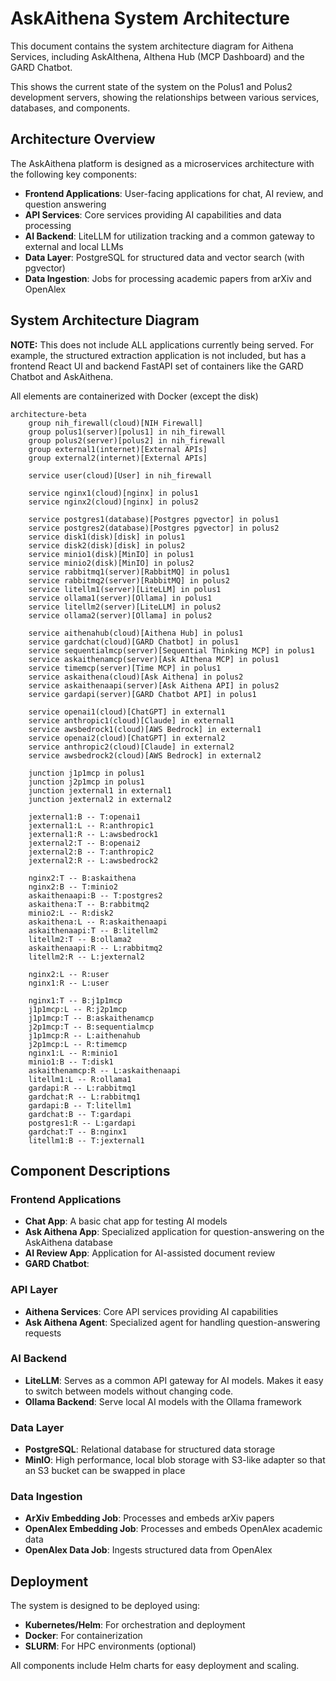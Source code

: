 # AskAithena System Architecture

This document contains the system architecture diagram for Aithena Services, including AskAIthena, AIthena Hub (MCP Dashboard) and the GARD Chatbot.

This shows the current state of the system on the Polus1 and Polus2 development servers, showing the relationships between various services, databases, and components.

## Architecture Overview

The AskAithena platform is designed as a microservices architecture with the following key components:

- **Frontend Applications**: User-facing applications for chat, AI review, and question answering
- **API Services**: Core services providing AI capabilities and data processing
- **AI Backend**: LiteLLM for utilization tracking and a common gateway to external and local LLMs
- **Data Layer**: PostgreSQL for structured data and vector search (with pgvector)
- **Data Ingestion**: Jobs for processing academic papers from arXiv and OpenAlex

## System Architecture Diagram

**NOTE:** This does not include ALL applications currently being served. For example, the structured extraction application is not included, but has a frontend React UI and backend FastAPI set of containers like the GARD Chatbot and AskAithena.

All elements are containerized with Docker (except the disk)

```mermaid
architecture-beta
    group nih_firewall(cloud)[NIH Firewall]
    group polus1(server)[polus1] in nih_firewall
    group polus2(server)[polus2] in nih_firewall
    group external1(internet)[External APIs]
    group external2(internet)[External APIs]

    service user(cloud)[User] in nih_firewall

    service nginx1(cloud)[nginx] in polus1
    service nginx2(cloud)[nginx] in polus2

    service postgres1(database)[Postgres pgvector] in polus1
    service postgres2(database)[Postgres pgvector] in polus2
    service disk1(disk)[disk] in polus1
    service disk2(disk)[disk] in polus2
    service minio1(disk)[MinIO] in polus1
    service minio2(disk)[MinIO] in polus2
    service rabbitmq1(server)[RabbitMQ] in polus1
    service rabbitmq2(server)[RabbitMQ] in polus2
    service litellm1(server)[LiteLLM] in polus1
    service ollama1(server)[Ollama] in polus1
    service litellm2(server)[LiteLLM] in polus2
    service ollama2(server)[Ollama] in polus2

    service aithenahub(cloud)[Aithena Hub] in polus1
    service gardchat(cloud)[GARD Chatbot] in polus1
    service sequentialmcp(server)[Sequential Thinking MCP] in polus1
    service askaithenamcp(server)[Ask AIthena MCP] in polus1
    service timemcp(server)[Time MCP] in polus1
    service askaithena(cloud)[Ask Aithena] in polus2
    service askaithenaapi(server)[Ask Aithena API] in polus2
    service gardapi(server)[GARD Chatbot API] in polus1

    service openai1(cloud)[ChatGPT] in external1
    service anthropic1(cloud)[Claude] in external1
    service awsbedrock1(cloud)[AWS Bedrock] in external1
    service openai2(cloud)[ChatGPT] in external2
    service anthropic2(cloud)[Claude] in external2
    service awsbedrock2(cloud)[AWS Bedrock] in external2

    junction j1p1mcp in polus1
    junction j2p1mcp in polus1
    junction jexternal1 in external1
    junction jexternal2 in external2

    jexternal1:B -- T:openai1
    jexternal1:L -- R:anthropic1
    jexternal1:R -- L:awsbedrock1
    jexternal2:T -- B:openai2
    jexternal2:B -- T:anthropic2
    jexternal2:R -- L:awsbedrock2

    nginx2:T -- B:askaithena
    nginx2:B -- T:minio2
    askaithenaapi:B -- T:postgres2
    askaithena:T -- B:rabbitmq2
    minio2:L -- R:disk2
    askaithena:L -- R:askaithenaapi
    askaithenaapi:T -- B:litellm2
    litellm2:T -- B:ollama2
    askaithenaapi:R -- L:rabbitmq2
    litellm2:R -- L:jexternal2

    nginx2:L -- R:user
    nginx1:R -- L:user

    nginx1:T -- B:j1p1mcp
    j1p1mcp:L -- R:j2p1mcp
    j1p1mcp:T -- B:askaithenamcp
    j2p1mcp:T -- B:sequentialmcp
    j1p1mcp:R -- L:aithenahub
    j2p1mcp:L -- R:timemcp
    nginx1:L -- R:minio1
    minio1:B -- T:disk1
    askaithenamcp:R -- L:askaithenaapi
    litellm1:L -- R:ollama1
    gardapi:R -- L:rabbitmq1
    gardchat:R -- L:rabbitmq1
    gardapi:B -- T:litellm1
    gardchat:B -- T:gardapi
    postgres1:R -- L:gardapi
    gardchat:T -- B:nginx1
    litellm1:B -- T:jexternal1
```

## Component Descriptions

### Frontend Applications
- **Chat App**: A basic chat app for testing AI models
- **Ask Aithena App**: Specialized application for question-answering on the AskAithena database
- **AI Review App**: Application for AI-assisted document review
- **GARD Chatbot**: 

### API Layer
- **Aithena Services**: Core API services providing AI capabilities
- **Ask Aithena Agent**: Specialized agent for handling question-answering requests

### AI Backend
- **LiteLLM**: Serves as a common API gateway for AI models. Makes it easy to switch between models without changing code.
- **Ollama Backend**: Serve local AI models with the Ollama framework

### Data Layer
- **PostgreSQL**: Relational database for structured data storage
- **MinIO**: High performance, local blob storage with S3-like adapter so that an S3 bucket can be swapped in place

### Data Ingestion
- **ArXiv Embedding Job**: Processes and embeds arXiv papers
- **OpenAlex Embedding Job**: Processes and embeds OpenAlex academic data
- **OpenAlex Data Job**: Ingests structured data from OpenAlex

## Deployment

The system is designed to be deployed using:
- **Kubernetes/Helm**: For orchestration and deployment
- **Docker**: For containerization
- **SLURM**: For HPC environments (optional)

All components include Helm charts for easy deployment and scaling.

